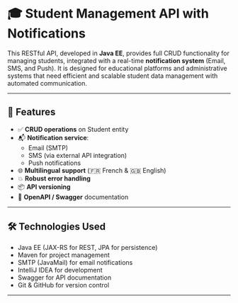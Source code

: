 # 🎓 Student Management API with Notifications

This RESTful API, developed in **Java EE**, provides full CRUD functionality for managing students, integrated with a real-time **notification system** (Email, SMS, and Push). It is designed for educational platforms and administrative systems that need efficient and scalable student data management with automated communication.

---

## 🚀 Features

- ✅ **CRUD operations** on Student entity
- 📬 **Notification service**:
    - Email (SMTP)
    - SMS (via external API integration)
    - Push notifications
- 🌐 **Multilingual support** (🇫🇷 French & 🇬🇧 English)
- 💥 **Robust error handling**
- 📦 **API versioning**
- 🧭 **OpenAPI / Swagger** documentation

---

## 🛠 Technologies Used

- Java EE (JAX-RS for REST, JPA for persistence)
- Maven for project management
- SMTP (JavaMail) for email notifications
- IntelliJ IDEA for development
- Swagger for API documentation
- Git & GitHub for version control

---

